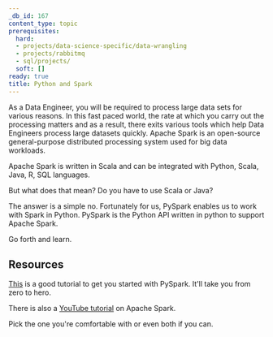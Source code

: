 ```yaml
---
_db_id: 167
content_type: topic
prerequisites:
  hard:
  - projects/data-science-specific/data-wrangling
  - projects/rabbitmq
  - sql/projects/
  soft: []
ready: true
title: Python and Spark
---
```


As a Data Engineer, you will be required to process large data sets for various reasons. In this fast paced world, the rate at which you carry out the processing matters and as a result, there exits various tools which help Data Engineers process large datasets quickly. Apache Spark is an open-source general-purpose distributed processing system used for big data workloads.

Apache Spark is written in Scala and can be integrated with Python, Scala, Java, R, SQL languages.

But what does that mean? Do you have to use Scala or Java?

The answer is a simple no. Fortunately for us, PySpark enables us to work with Spark in Python. PySpark is the Python API written in python to support Apache Spark.

Go forth and learn.

## Resources

[This](https://www.tutorialspoint.com/pyspark/index.htm) is a good tutorial to get you started with PySpark. It'll take you from zero to hero.

There is also a [YouTube tutorial](https://www.youtube.com/watch?v=CoYIwoeQxMY&list=PLot-YkcC7wZ_2sxmRTZr2c121rjcaleqv) on Apache Spark.

Pick the one you're comfortable with or even both if you can.